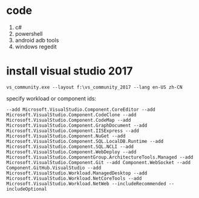 # code
1. c#
2. powershell
3. android adb tools
4. windows regedit

# install visual studio 2017
`vs_community.exe --layout f:\vs_community_2017 --lang en-US zh-CN`

 specify workload or component ids:
 
 `--add Microsoft.VisualStudio.Component.CoreEditor --add Microsoft.VisualStudio.Component.CodeClone --add Microsoft.VisualStudio.Component.CodeMap --add Microsoft.VisualStudio.Component.GraphDocument --add Microsoft.VisualStudio.Component.IISExpress --add Microsoft.VisualStudio.Component.NuGet --add Microsoft.VisualStudio.Component.SQL.LocalDB.Runtime --add Microsoft.VisualStudio.Component.SQL.NCLI --add Microsoft.VisualStudio.Component.WebDeploy --add Microsoft.VisualStudio.ComponentGroup.ArchitectureTools.Managed --add Microsoft.VisualStudio.Component.Git --add Component.WebSocket --add Component.GitHub.VisualStudio --add Microsoft.VisualStudio.Workload.ManagedDesktop --add Microsoft.VisualStudio.Workload.NetCoreTools --add Microsoft.VisualStudio.Workload.NetWeb --includeRecommended --includeOptional`
